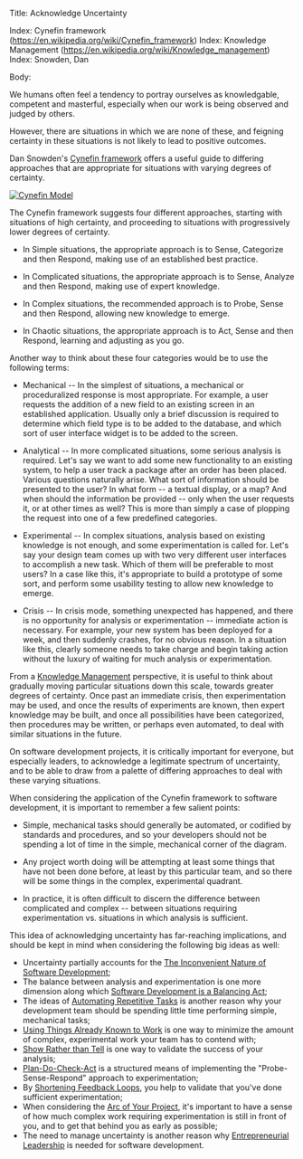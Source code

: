 Title: Acknowledge Uncertainty

Index: Cynefin framework (https://en.wikipedia.org/wiki/Cynefin_framework)
Index: Knowledge Management (https://en.wikipedia.org/wiki/Knowledge_management)
Index: Snowden, Dan

Body:

We humans often feel a tendency to portray ourselves as knowledgable, competent and masterful, especially when our work is being observed and judged by others. 

However, there are situations in which we are none of these, and feigning certainty in these situations is not likely to lead to positive outcomes. 

Dan Snowden's <a href="https://en.wikipedia.org/wiki/Cynefin_framework" target="ref">Cynefin framework</a> offers a useful guide to differing approaches that are appropriate for situations with varying degrees of certainty. 

<p><a href="http://cognitive-edge.com/" target="ref"><img alt="Cynefin Model" src="images/cynefin-model.png"></img></a></p>

The Cynefin framework suggests four different approaches, starting with situations of high certainty, and proceeding to situations with progressively lower degrees of certainty. 

* In Simple situations, the appropriate approach is to Sense, Categorize and then Respond, making use of an established best practice. 

* In Complicated situations, the appropriate approach is to Sense, Analyze and then Respond, making use of expert knowledge. 

* In Complex situations, the recommended approach is to Probe, Sense and then Respond, allowing new knowledge to emerge. 

* In Chaotic situations, the appropriate approach is to Act, Sense and then Respond, learning and adjusting as you go. 

Another way to think about these four categories would be to use the following terms:

* Mechanical -- In the simplest of situations, a mechanical or proceduralized response is most appropriate. For example, a user requests the addition of a new field to an existing screen in an established application. Usually only a brief discussion is required to determine which field type is to be added to the database, and which sort of user interface widget is to be added to the screen. 

* Analytical -- In more complicated situations, some serious analysis is required. Let's say we want to add some new functionality to an existing system, to help a user track a package after an order has been placed. Various questions naturally arise. What sort of information should be presented to the user? In what form -- a textual display, or a map? And when should the information be provided -- only when the user requests it, or at other times as well? This is more than simply a case of plopping the request into one of a few predefined categories. 

* Experimental -- In complex situations, analysis based on existing knowledge is not enough, and some experimentation is called for. Let's say your design team comes up with two very different user interfaces to accomplish a new task. Which of them will be preferable to most users? In a case like this, it's appropriate to build a prototype of some sort, and perform some usability testing to allow new knowledge to emerge. 

* Crisis -- In crisis mode, something unexpected has happened, and there is no opportunity for analysis or experimentation -- immediate action is necessary. For example, your new system has been deployed for a week, and then suddenly crashes, for no obvious reason. In a situation like this, clearly someone needs to take charge and begin taking action without the luxury of waiting for much analysis or experimentation. 

From a <a href="https://en.wikipedia.org/wiki/Knowledge_management" target="ref">Knowledge Management</a> perspective, it is useful to think about gradually moving particular situations down this scale, towards greater degrees of certainty. Once past an immediate crisis, then experimentation may be used, and once the results of experiments are known, then expert knowledge may be built, and once all possibilities have been categorized, then procedures may be written, or perhaps even automated, to deal with similar situations in the future. 

On software development projects, it is critically important for everyone, but especially leaders, to acknowledge a legitimate spectrum of uncertainty, and to be able to draw from a palette of differing approaches to deal with these varying situations. 

When considering the application of the Cynefin framework to software development, it is important to remember a few salient points:

* Simple, mechanical tasks should generally be automated, or codified by standards and procedures, and so your developers should not be spending a lot of time in the simple, mechanical corner of the diagram. 

* Any project worth doing will be attempting at least some things that have not been done before, at least by this particular team, and so there will be some things in the complex, experimental quadrant.

* In practice, it is often difficult to discern the difference between complicated and complex -- between situations requiring experimentation vs. situations in which analysis is sufficient. 

This idea of acknowledging uncertainty has far-reaching implications, and should be kept in mind when considering the following big ideas as well:

* Uncertainty partially accounts for the [The Inconvenient Nature of Software Development](the-inconvenient-nature-of-software-development.html);
* The balance between analysis and experimentation is one more dimension along which [Software Development is a Balancing Act](software-development-is-a-balancing-act.html);
* The ideas of [Automating Repetitive Tasks](automate-repetitive-tasks.html) is another reason why your development team should be spending little time performing simple, mechanical tasks;
* [Using Things Already Known to Work](use-things-already-known-to-work.html) is one way to minimize the amount of complex, experimental work your team has to contend with;
* [Show Rather than Tell](show-rather-than-tell.html) is one way to validate the success of your analysis;
* [Plan-Do-Check-Act](plan-do-check-act.html) is a structured means of implementing the "Probe-Sense-Respond" approach to experimentation;
* By [Shortening Feedback Loops](shorten-feedback-loops.html), you help to validate that you've done sufficient experimentation;
* When considering the [Arc of Your Project](understand-the-arc-of-your-project.html), it's important to have a sense of how much complex work requiring experimentation is still in front of you, and to get that behind you as early as possible;
* The need to manage uncertainty is another reason why [Entrepreneurial Leadership](entrepreneurial-leadership.html) is needed for software development.
